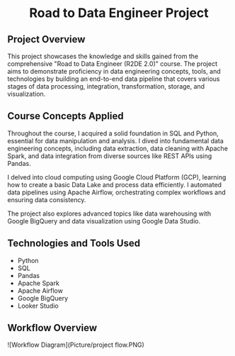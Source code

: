 <h1 align="center">Road to Data Engineer Project</h1>
<h2>Project Overview</h2>
<p>This project showcases the knowledge and skills gained from the comprehensive "Road to Data Engineer (R2DE 2.0)" course. The project aims to demonstrate proficiency in data engineering concepts, tools, and technologies by building an end-to-end data pipeline that covers various stages of data processing, integration, transformation, storage, and visualization.</p>

<h2>Course Concepts Applied</h2>
<p>Throughout the course, I acquired a solid foundation in SQL and Python, essential for data manipulation and analysis. I dived into fundamental data engineering concepts, including data extraction, data cleaning with Apache Spark, and data integration from diverse sources like REST APIs using Pandas.

I delved into cloud computing using Google Cloud Platform (GCP), learning how to create a basic Data Lake and process data efficiently. I automated data pipelines using Apache Airflow, orchestrating complex workflows and ensuring data consistency.

The project also explores advanced topics like data warehousing with Google BigQuery and data visualization using Google Data Studio.</p>

<h2>Technologies and Tools Used</h2>
<ul>
  <li>Python</li>
  <li>SQL</li>
  <li>Pandas</li>
  <li>Apache Spark</li>
  <li>Apache Airflow</li>
  <li>Google BigQuery</li>
  <li>Looker Studio</li>
</ul>

<h2>Workflow Overview</h2>
![Workflow Diagram](Picture/project flow.PNG)

